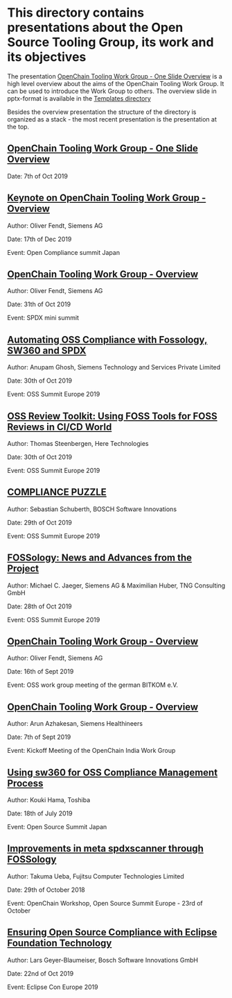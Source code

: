 # This directory contains presentations about the Open Source Tooling Group, its work and its objectives

The presentation [OpenChain Tooling Work Group - One Slide Overview](./OSS-Tooling-Group-One-Pager-5.0.pdf) is a high level overview about the aims of the OpenChain Tooling Work Group. It can be used to introduce the Work Group to others. The overview slide in pptx-format is available in the [Templates directory](../Templates/OSS-Tooling-Group-One-Pager-5.0.pptx)

Besides the overview presentation the structure of the directory is organized as a stack - the most recent presentation is the presentation at the top.

## [OpenChain Tooling Work Group - One Slide Overview](./OSS-Tooling-Group-One-Pager-5.0.pdf)

Date: 7th of Oct 2019

## [Keynote on OpenChain Tooling Work Group - Overview](./OpenChain-Reference-Tooling-Work-Group-2019.pdf)

Author: Oliver Fendt, Siemens AG

Date: 17th of Dec 2019

Event: Open Compliance summit Japan

## [OpenChain Tooling Work Group - Overview](./SPDX-Mini-Summit-OSS-Tooling-Work-Group-2019.pptx)

Author: Oliver Fendt, Siemens AG

Date: 31th of Oct 2019

Event: SPDX mini summit

## [Automating OSS Compliance with Fossology, SW360 and SPDX](./OSS-EU-Lyon19.pdf)

Author: Anupam Ghosh, Siemens Technology and Services Private Limited

Date: 30th of Oct 2019

Event: OSS Summit Europe 2019

## [OSS Review Toolkit: Using FOSS Tools for FOSS Reviews in CI/CD World](./OSS-Review-Toolkit-Using-FOSS-tools-for-FOSS-reviews-in-CI-CD-world.pdf)

Author: Thomas Steenbergen, Here Technologies

Date: 30th of Oct 2019

Event: OSS Summit Europe 2019

## [COMPLIANCE PUZZLE](./Compliance-Puzzle.pdf)

Author: Sebastian Schuberth, BOSCH Software Innovations

Date: 29th of Oct 2019

Event: OSS Summit Europe 2019

## [FOSSology: News and Advances from the Project](./OSSEU2019-SESSION-FOSSology-news-presentation.pdf)

Author: Michael C. Jaeger, Siemens AG & Maximilian Huber, TNG Consulting GmbH

Date: 28th of Oct 2019

Event: OSS Summit Europe 2019

## [OpenChain Tooling Work Group - Overview](./AK-OSS-Bitkom-tooling-working-group-overview.pdf)

Author: Oliver Fendt, Siemens AG

Date: 16th of Sept 2019

Event: OSS work group meeting of the german BITKOM e.V. 

## [OpenChain Tooling Work Group - Overview](./Global-Tooling-Group-Overview.pdf)

Author: Arun Azhakesan, Siemens Healthineers

Date: 7th of Sept 2019

Event: Kickoff Meeting of the OpenChain India Work Group 

## [Using sw360 for OSS Compliance Management Process](./OpenSourceSummitJapan_final.pdf)
Author: Kouki Hama, Toshiba

Date: 18th of July 2019

Event: Open Source Summit Japan 

## [Improvements in meta spdxscanner through FOSSology](./improvementsinmeta-spdxscannerthroughfossology-uebasan-181029071530.pdf)
Author: Takuma Ueba, Fujitsu Computer Technologies Limited

Date: 29th of October 2018

Event: OpenChain Workshop, Open Source Summit Europe - 23rd of October 

## [Ensuring Open Source Compliance with Eclipse Foundation Technology](./2019_10_22_EclipseConEurope_EnsuringOpenSourceCompliance.pdf)

Author: Lars Geyer-Blaumeiser, Bosch Software Innovations GmbH

Date: 22nd of Oct 2019

Event: Eclipse Con Europe 2019
